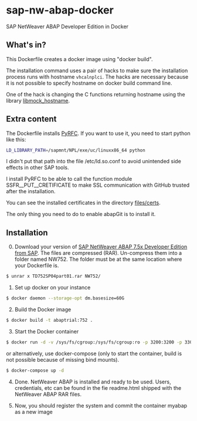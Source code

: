 # sap-nw-abap-docker
SAP NetWeaver ABAP Developer Edition in Docker

## What's in?

This Dockerfile creates a docker image using "docker build".

The installation command uses a pair of hacks to make sure the installation
process runs with hostname `vhcalnplci`. The hacks are necessary because it is
not possible to specify hostname on docker build command line.

One of the hack is changing the C functions returning hostname using
the library [libmock_hostname](https://github.com/jfilak/snippets/tree/master/mock_hostname).


## Extra content

The Dockerfile installs [PyRFC](https://github.com/SAP/PyRFC). If you want to use it, you need to
start python like this:
```bash
LD_LIBRARY_PATH=/sapmnt/NPL/exe/uc/linuxx86_64 python
```

I didn't put that path into the file /etc/ld.so.conf to avoid unintended side
effects in other SAP tools.

I install PyRFC to be able to call the function module SSFR__PUT__CRETIFICATE
to make SSL communication with GitHub trusted after the installation.

You can see the installed certificates in the directory [files/certs](files/certs/).

The only thing you need to do to enable abapGit is to install it.

## Installation

0. Download your version of [SAP NetWeaver ABAP 7.5x Developer Edition from SAP](https://tools.hana.ondemand.com/#abap). The files are compressed (RAR). Un-compress them into a folder named NW752. The folder must be at the same location where your Dockerfile is.

```sh
$ unrar x TD752SP04part01.rar NW752/
```

1. Set up docker on your instance

```sh
$ docker daemon --storage-opt dm.basesize=60G
```

2. Build the Docker image

```sh
$ docker build -t abaptrial:752 .
```

3. Start the Docker container

```sh
$ docker run -d -v /sys/fs/cgroup:/sys/fs/cgroup:ro -p 3200:3200 -p 3300:3300 -p 8000:8000 -p 44300:44300 -h vhcalnplci --name testdrive abaptrial:752
```

or alternatively, use docker-compose (only to start the container, build is not
possible because of missing bind mounts).

```sh
$ docker-compose up -d
```

4. Done. NetWeaver ABAP is installed and ready to be used. Users, credentials, etc can be found in the fie readme.html shipped with the NetWeaver ABAP RAR files.

5. Now, you should register the system and commit the container myabap as a new image
